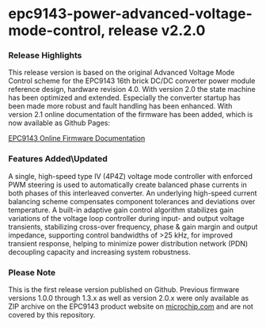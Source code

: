 # epc9143-power-advanced-voltage-mode-control, release v2.2.0

### Release Highlights
This release version is based on the original Advanced Voltage Mode Control scheme for the EPC9143 16th brick DC/DC converter power module reference design, hardware revision 4.0. With version 2.0 the state machine has been optimized and extended. Especially the converter startup has been made more robust and fault handling has been enhanced. With version 2.1 online documentation of the firmware has been added, which is now available as Github Pages:

[EPC9143 Online Firmware Documentation](https://microchip-pic-avr-examples.github.io/epc9143-power-advanced-voltage-mode-control)

### Features Added\Updated
A single, high-speed type IV (4P4Z) voltage mode controller with enforced PWM steering is used to automatically create balanced phase currents in both phases of this interleaved converter. An underlying high-speed current balancing scheme compensates component tolerances and deviations over temperature. 
A built-in adaptive gain control algorithm stabilizes gain variations of the voltage loop controller during input- and output voltage transients, stabilizing cross-over frequency, phase & gain margin and output impedance, supporting control bandwidths of >25 kHz, for improved transient response, helping to minimize power distribution network (PDN) decoupling capacity and increasing system robustness.

### Please Note
This is the first release version published on Github. Previous firmware versions 1.0.0 through 1.3.x as well as version 2.0.x were only available as ZIP archive on the EPC9143 product website on [microchip.com](https://www.microchip.com/epc9143) and are not covered by this repository.



